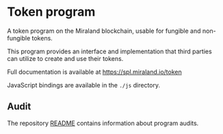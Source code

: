 # Token program

A token program on the Miraland blockchain, usable for fungible and non-fungible tokens.

This program provides an interface and implementation that third parties can
utilize to create and use their tokens.

Full documentation is available at https://spl.miraland.io/token

JavaScript bindings are available in the `./js` directory.

## Audit

The repository [README](https://github.com/miraland-labs/solarti-program-library#audits)
contains information about program audits.
